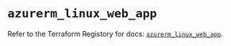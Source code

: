 # `azurerm_linux_web_app`

Refer to the Terraform Registory for docs: [`azurerm_linux_web_app`](https://registry.terraform.io/providers/hashicorp/azurerm/3.53.0/docs/resources/linux_web_app).
